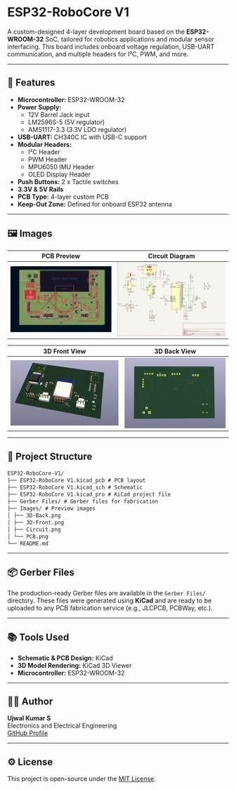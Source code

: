 # ESP32-RoboCore V1

A custom-designed 4-layer development board based on the **ESP32-WROOM-32** SoC, tailored for robotics applications and modular sensor interfacing. This board includes onboard voltage regulation, USB-UART communication, and multiple headers for I²C, PWM, and more.

---

## 🧩 Features

- **Microcontroller:** ESP32-WROOM-32
- **Power Supply:**
  - 12V Barrel Jack input
  - LM2596S-5 (5V regulator)
  - AMS1117-3.3 (3.3V LDO regulator)
- **USB-UART:** CH340C IC with USB-C support
- **Modular Headers:**
  - I²C Header
  - PWM Header
  - MPU6050 IMU Header
  - OLED Display Header
- **Push Buttons:** 2 x Tactile switches
- **3.3V & 5V Rails**
- **PCB Type:** 4-layer custom PCB
- **Keep-Out Zone:** Defined for onboard ESP32 antenna

---

## 🖼️ Images

| PCB Preview | Circuit Diagram |
|-------------|------------------|
| ![PCB](Images/PCB.png) | ![Circuit](Images/Circuit.png) |

| 3D Front View | 3D Back View |
|---------------|---------------|
| ![3D Front](Images/3D-Front.png) | ![3D Back](Images/3D-Back.png) |

---

## 📁 Project Structure
```
ESP32-RoboCore-V1/
├── ESP32-RoboCore V1.kicad_pcb # PCB layout
├── ESP32-RoboCore V1.kicad_sch # Schematic
├── ESP32-RoboCore V1.kicad_pro # KiCad project file
├── Gerber Files/ # Gerber files for fabrication
├── Images/ # Preview images
│ ├── 3D-Back.png
│ ├── 3D-Front.png
│ ├── Circuit.png
│ └── PCB.png
└── README.md
```

---

## 📦 Gerber Files

The production-ready Gerber files are available in the `Gerber Files/` directory. These files were generated using **KiCad** and are ready to be uploaded to any PCB fabrication service (e.g., JLCPCB, PCBWay, etc.).

---

## 📚 Tools Used

- **Schematic & PCB Design:** KiCad
- **3D Model Rendering:** KiCad 3D Viewer
- **Microcontroller:** ESP32-WROOM-32

---

## 👨‍💻 Author

**Ujwal Kumar S**  
Electronics and Electrical Engineering  
[GitHub Profile](https://github.com/itsujwal20)

---

## ⚙️ License

This project is open-source under the [MIT License](LICENSE).
